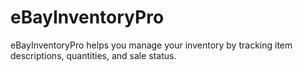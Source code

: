 # eBayInventoryPro
eBayInventoryPro helps you manage your inventory by tracking item descriptions, quantities, and sale status.
